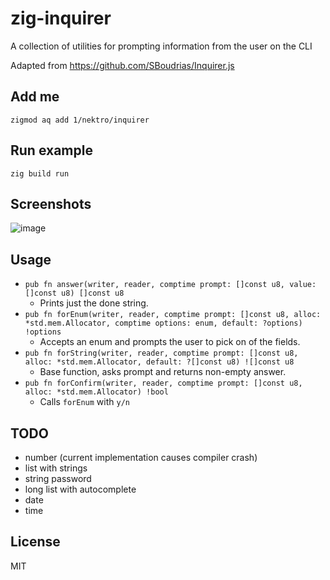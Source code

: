 # zig-inquirer

A collection of utilities for prompting information from the user on the CLI

Adapted from https://github.com/SBoudrias/Inquirer.js

## Add me
```
zigmod aq add 1/nektro/inquirer
```

## Run example
```
zig build run
```

## Screenshots
![image](https://user-images.githubusercontent.com/5464072/127479686-fda8f860-a705-4fd6-9768-a3e1f53a6bc7.png)

## Usage
- `pub fn answer(writer, reader, comptime prompt: []const u8, value: []const u8) []const u8`
    - Prints just the done string.
- `pub fn forEnum(writer, reader, comptime prompt: []const u8, alloc: *std.mem.Allocator, comptime options: enum, default: ?options) !options`
    - Accepts an enum and prompts the user to pick on of the fields.
- `pub fn forString(writer, reader, comptime prompt: []const u8, alloc: *std.mem.Allocator, default: ?[]const u8) ![]const u8`
    - Base function, asks prompt and returns non-empty answer.
- `pub fn forConfirm(writer, reader, comptime prompt: []const u8, alloc: *std.mem.Allocator) !bool`
    - Calls `forEnum` with `y/n`

## TODO
- number (current implementation causes compiler crash)
- list with strings
- string password
- long list with autocomplete
- date
- time

## License
MIT
